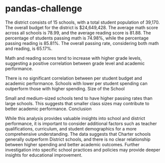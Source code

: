 # pandas-challenge
The district consists of 15 schools, with a total student population of 39,170. The overall budget for the district is $24,649,428. The average math score across all schools is 78.99, and the average reading score is 81.88. The percentage of students passing math is 74.98%, while the percentage passing reading is 85.81%. The overall passing rate, considering both math and reading, is 65.17%.

Math and reading scores tend to increase with higher grade levels, suggesting a positive correlation between grade level and academic performance.

There is no significant correlation between per student budget and academic performance. Schools with lower per student spending can outperform those with higher spending.
Size of the School

Small and medium-sized schools tend to have higher passing rates than large schools. This suggests that smaller class sizes may contribute to better academic performance.
Conclusion

While this analysis provides valuable insights into school and district performance, it is important to consider additional factors such as teacher qualifications, curriculum, and student demographics for a more comprehensive understanding. The data suggests that Charter schools generally outperform District schools, and there is no clear relationship between higher spending and better academic outcomes. Further investigation into specific school practices and policies may provide deeper insights for educational improvement.

